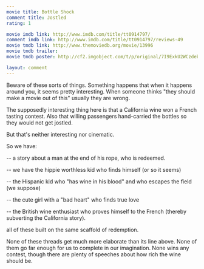 ```yaml
---
movie title: Bottle Shock
comment title: Jostled
rating: 1

movie imdb link: http://www.imdb.com/title/tt0914797/
comment imdb link: http://www.imdb.com/title/tt0914797/reviews-49
movie tmdb link: http://www.themoviedb.org/movie/13996
movie tmdb trailer: 
movie tmdb poster: http://cf2.imgobject.com/t/p/original/7I9ExkU2WCzdebnAXi4YzNPymZv.jpg

layout: comment
---
```


Beware of these sorts of things. Something happens that when it happens around you, it seems pretty interesting. When someone thinks "they should make a movie out of this" usually they are wrong.

The supposedly interesting thing here is that a California wine won a French tasting contest. Also that willing passengers hand-carried the bottles so they would not get jostled.

But that's neither interesting nor cinematic.

So we have:

-- a story about a man at the end of his rope, who is redeemed.

-- we have the hippie worthless kid who finds himself (or so it seems)

-- the Hispanic kid who "has wine in his blood" and who escapes the field (we suppose)

-- the cute girl with a "bad heart" who finds true love

-- the British wine enthusiast who proves himself to the French (thereby subverting the California story).

all of these built on the same scaffold of redemption. 

None of these threads get much more elaborate than its line above. None of them go far enough for us to complete in our imagination. None wins any contest, though there are plenty of speeches about how rich the wine should be.